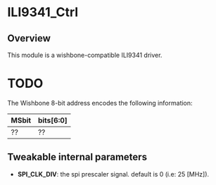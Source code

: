 ILI9341_Ctrl
========
## Overview
This module is a wishbone-compatible ILI9341 driver. 

TODO
====
The Wishbone 8-bit address encodes the following information:

|MSbit|bits[6:0]|
|-----|---------|
| ?? | ?? |



## Tweakable internal parameters
* **SPI_CLK_DIV**: the spi prescaler signal. default is 0 (i.e: 25 [MHz]).
